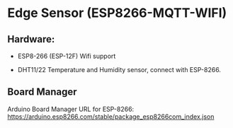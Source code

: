 # Edge Sensor (ESP8266-MQTT-WIFI)

## Hardware:
- ESP8-266 (ESP-12F) Wifi support

- DHT11/22 Temperature and Humidity sensor, connect with ESP-8266.

## Board Manager
Arduino Board Manager URL for ESP-8266: 
https://arduino.esp8266.com/stable/package_esp8266com_index.json
